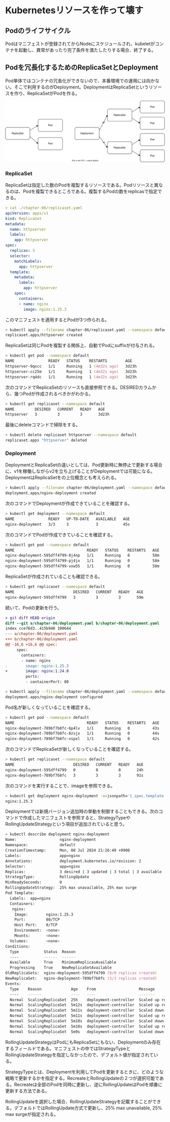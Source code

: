 # Kubernetesリソースを作って壊す

## Podのライフサイクル

Podはマニフェストが登録されてからNodeにスケジュールされ、kubeletがコンテナを起動し、異常があったり完了条件を満たしたりする場合、終了する。

## Podを冗長化するためのReplicaSetとDeployment

Pod単体ではコンテナの冗長化ができないので、本番環境での運用には向かない。そこで利用するのがDeployment。DeploymentはReplicaSetというリソースを作り、ReplicaSetがPodを作る。

![ReplicaSet](./ReplicaSet.drawio.svg)

### ReplicaSet

ReplicaSetは指定した数のPodを複製するリソースである。Podリソースと異なるのは、Podを複製できるところである。複製するPodの数をreplicasで指定できる。

```yaml
> cat ./chapter-06/replicaset.yaml
apiVersion: apps/v1
kind: ReplicaSet
metadata:
  name: httpserver
  labels:
    app: httpserver
spec:
  replicas: 3
  selector:
    matchLabels:
      app: httpserver
  template:
    metadata:
      labels:
        app: httpserver
    spec:
      containers:
      - name: nginx
        image: nginx:1.25.3
```

このマニフェストを適用するとPodが3つ作られる。

```zsh
> kubectl apply --filename chapter-06/replicaset.yaml --namespace default
replicaset.apps/httpserver created
```

ReplicaSetは同じPodを複製する関係上、自動でPodにsuffixが付与される。

```zsh
> kubectl get pod --namespace default
NAME               READY   STATUS    RESTARTS        AGE
httpserver-9qscc   1/1     Running   1 (4m32s ago)   3d23h
httpserver-cc25m   1/1     Running   1 (4m32s ago)   3d23h
httpserver-rq4dc   1/1     Running   1 (4m32s ago)   3d23h
```

次のコマンドでReplicaSetのリソースも直接参照できる。DESIREDカラムから、幾つPodが作成されるべきかがわかる。

```zsh
> kubectl get replicaset --namespace default
NAME         DESIRED   CURRENT   READY   AGE
httpserver   3         3         3       3d23h
```

最後にdeleteコマンドで掃除をする。

```zsh
> kubectl delete replicaset httpserver --namespace default
replicaset.apps "httpserver" deleted
```

### Deployment

DeploymentとReplicaSetの違いとしては、Pod更新時に無停止で更新する場合に、v1を稼働しながらv2を立ち上げることがDeploymentでは可能になる。DeploymentはReplicaSetをの上位概念とも考えられる。

```zsh
> kubectl apply --filename chapter-06/deployment.yaml --namespace default
deployment.apps/nginx-deployment created
```

次のコマンドでDeploymentが作成できていることを確認する。

```zsh
> kubectl get deployment --namespace default
NAME               READY   UP-TO-DATE   AVAILABLE   AGE
nginx-deployment   3/3     3            3           45s
```

次のコマンドでPodが作成できていることを確認する。

```zsh
> kubectl get pod --namespace default
NAME                                READY   STATUS    RESTARTS   AGE
nginx-deployment-595dff4799-8j4np   1/1     Running   0          58m
nginx-deployment-595dff4799-pj4jx   1/1     Running   0          58m
nginx-deployment-595dff4799-vxw55   1/1     Running   0          58m
```

ReplicaSetが作成されていることも確認できる。

```zsh
> kubectl get replicaset --namespace default
NAME                          DESIRED   CURRENT   READY   AGE
nginx-deployment-595dff4799   3         3         3       59m
```

続いて、Podの更新を行う。

```diff
> git diff HEAD origin
diff --git a/chapter-06/deployment.yaml b/chapter-06/deployment.yaml
index cce76d3..415b940 100644
--- a/chapter-06/deployment.yaml
+++ b/chapter-06/deployment.yaml
@@ -16,6 +16,6 @@ spec:
     spec:
       containers:
       - name: nginx
-        image: nginx:1.25.3
+        image: nginx:1.24.0
         ports:
         - containerPort: 80
```

```zsh
> kubectl apply --filename chapter-06/deployment.yaml --namespace default
deployment.apps/nginx-deployment configured
```

Pod名が新しくなっていることを確認する。

```zsh
> kubectl get pod --namespace default
NAME                                READY   STATUS    RESTARTS   AGE
nginx-deployment-789bf7b8fc-6p4lv   1/1     Running   0          43s
nginx-deployment-789bf7b8fc-8zsjx   1/1     Running   0          44s
nginx-deployment-789bf7b8fc-vspxl   1/1     Running   0          42s
```

次のコマンドでReplicaSetが新しくなっていることを確認する。

```zsh
> kubectl get replicaset --namespace default
NAME                          DESIRED   CURRENT   READY   AGE
nginx-deployment-595dff4799   0         0         0       24h
nginx-deployment-789bf7b8fc   3         3         3       91s
```

次のコマンドを実行することで、imageを参照できる。

```zsh
> kubectl get deployment nginx-deployment -o=jsonpath='{.spec.template.spec.containers[0].image}'
nginx:1.25.3
```

Deploymentでは新規バージョン追加時の挙動を制御することもできる。次のコマンドで作成したマニフェストを参照すると、StrategyTypeやRollingUpdateStrategyという項目が追加されていると思う。

```zsh
> kubectl describe deployment nginx-deployment
Name:                   nginx-deployment
Namespace:              default
CreationTimestamp:      Mon, 08 Jul 2024 21:26:49 +0900
Labels:                 app=nginx
Annotations:            deployment.kubernetes.io/revision: 2
Selector:               app=nginx
Replicas:               3 desired | 3 updated | 3 total | 3 available | 0 unavailable
StrategyType:           RollingUpdate
MinReadySeconds:        0
RollingUpdateStrategy:  25% max unavailable, 25% max surge
Pod Template:
  Labels:  app=nginx
  Containers:
   nginx:
    Image:        nginx:1.25.3
    Port:         80/TCP
    Host Port:    0/TCP
    Environment:  <none>
    Mounts:       <none>
  Volumes:        <none>
Conditions:
  Type           Status  Reason
  ----           ------  ------
  Available      True    MinimumReplicasAvailable
  Progressing    True    NewReplicaSetAvailable
OldReplicaSets:  nginx-deployment-595dff4799 (0/0 replicas created)
NewReplicaSet:   nginx-deployment-789bf7b8fc (3/3 replicas created)
Events:
  Type    Reason             Age    From                   Message
  ----    ------             ----   ----                   -------
  Normal  ScalingReplicaSet  25h    deployment-controller  Scaled up replica set nginx-deployment-595dff4799 to 3
  Normal  ScalingReplicaSet  5m12s  deployment-controller  Scaled up replica set nginx-deployment-789bf7b8fc to 1
  Normal  ScalingReplicaSet  5m11s  deployment-controller  Scaled down replica set nginx-deployment-595dff4799 to 2 from 3
  Normal  ScalingReplicaSet  5m11s  deployment-controller  Scaled up replica set nginx-deployment-789bf7b8fc to 2 from 1
  Normal  ScalingReplicaSet  5m10s  deployment-controller  Scaled down replica set nginx-deployment-595dff4799 to 1 from 2
  Normal  ScalingReplicaSet  5m10s  deployment-controller  Scaled up replica set nginx-deployment-789bf7b8fc to 3 from 2
  Normal  ScalingReplicaSet  5m9s   deployment-controller  Scaled down replica set nginx-deployment-595dff4799 to 0 from 1
```

RollingUpdateStrategyはPodにもReplicaSetにもない、Deploymentのみ存在するフィールドである。マニフェストの中ではStrategyTypeとRollingUpdateStrategyを指定しなかったので、デフォルト値が指定されている。

StrategyTypeとは、Deploymentを利用してPodを更新するときに、どのような戦略で更新するかを指定する。RecreateとRollingUpdateの２つが選択可能である。Recreateは全部のPodを同時に更新し、逆にRollingUpdateはPodを順番に更新する方法である。

RollingUpdateを選択した場合、RollingUpdateStrategyを記載することができる。デフォルトではRollingUpdate方式で更新し、25% max unavailable, 25% max surgeが指定される。


